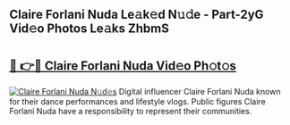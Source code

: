 ## Claire Forlani Nuda Le𝚊k𝚎d N𝚞𝚍e - Part-2yG Vid𝚎o Photos Le𝚊ks ZhbmS

# <h2><a href="http://fbe8cl.evod.top/?m=Claire+Forlani+Nuda">🔗 👉🔴 Claire Forlani Nuda Vid𝚎o Ph𝚘t𝚘s</a></h2>

[![Claire Forlani Nuda N𝚞d𝚎s](https://i.imgur.com/8V9OHl7.gif)](http://fbe8cl.evod.top/?m=Claire+Forlani+Nuda)
Digital influencer Claire Forlani Nuda known for their dance performances and lifestyle vlogs. Public figures Claire Forlani Nuda have a responsibility to represent their communities. 
